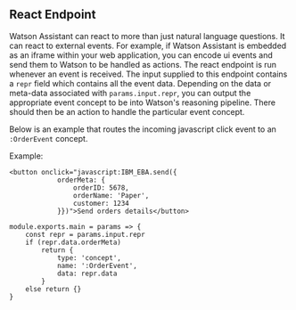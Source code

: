 ## React Endpoint

Watson Assistant can react to more than just natural language questions. It can react to external events. For example, if Watson Assistant is embedded as an iframe within your web application, you can encode ui events and send them to Watson to be handled as actions. The react endpoint is run whenever an event is received. The input supplied to this endpoint contains a `repr` field which contains all the event data. Depending on the data or meta-data associated with `params.input.repr`, you can output the appropriate event concept to be into Watson's reasoning pipeline. There should then be an action to handle the particular event concept. 

Below is an example that routes the incoming javascript click event to an `:OrderEvent` concept.

Example:

```
<button onclick="javascript:IBM_EBA.send({
            orderMeta: {
                orderID: 5678,
                orderName: 'Paper',
                customer: 1234
            }})">Send orders details</button>
```

```
module.exports.main = params => {
    const repr = params.input.repr
    if (repr.data.orderMeta)
        return {
            type: 'concept',
            name: ':OrderEvent',
            data: repr.data
        }
    else return {}
}
```